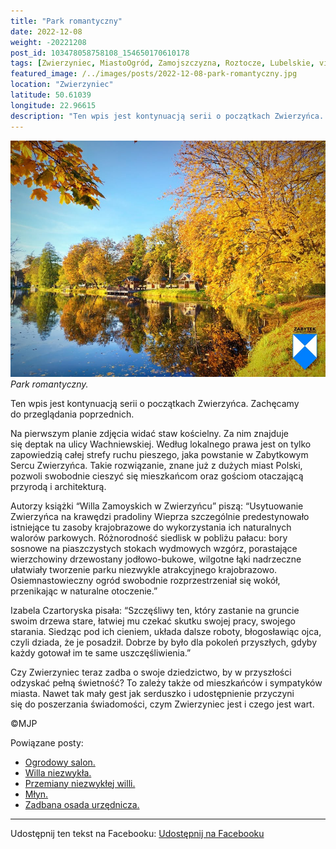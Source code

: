 ```yaml
---
title: "Park romantyczny"
date: 2022-12-08
weight: -20221208
post_id: 103478058758108_154650170610178
tags: [Zwierzyniec, MiastoOgród, Zamojszczyzna, Roztocze, Lubelskie, villarestituta, turystyka, dziedzictwo, zabytki, krajobrazy]
featured_image: /../images/posts/2022-12-08-park-romantyczny.jpg
location: "Zwierzyniec"
latitude: 50.61039
longitude: 22.96615
description: "Ten wpis jest kontynuacją serii o początkach Zwierzyńca. Zachęcamy do przeglądania poprzednich...."
---
```


![Park romantyczny.](/images/posts/2022-12-08-park-romantyczny.jpg)
*Park romantyczny.*

Ten wpis jest kontynuacją serii o początkach Zwierzyńca. Zachęcamy do przeglądania poprzednich.

Na pierwszym planie zdjęcia widać staw kościelny. Za nim znajduje się deptak na ulicy Wachniewskiej. Według lokalnego prawa jest on tylko zapowiedzią całej strefy ruchu pieszego, jaka powstanie w Zabytkowym Sercu Zwierzyńca. Takie rozwiązanie, znane już z dużych miast Polski, pozwoli swobodnie cieszyć się mieszkańcom oraz gościom otaczającą przyrodą i architekturą.

Autorzy książki “Willa Zamoyskich w Zwierzyńcu” piszą:
“Usytuowanie Zwierzyńca na krawędzi pradoliny Wieprza szczególnie predestynowało istniejące tu zasoby krajobrazowe do wykorzystania ich naturalnych walorów parkowych. Różnorodność siedlisk w pobliżu pałacu: bory sosnowe na piaszczystych stokach wydmowych wzgórz, porastające wierzchowiny drzewostany jodłowo-bukowe, wilgotne łąki nadrzeczne ułatwiały tworzenie parku niezwykle atrakcyjnego krajobrazowo. Osiemnastowieczny ogród swobodnie rozprzestrzeniał się wokół, przenikając w naturalne otoczenie.”

Izabela Czartoryska pisała:
“Szczęśliwy ten, który zastanie na gruncie swoim drzewa stare, łatwiej mu czekać skutku swojej pracy, swojego starania. Siedząc pod ich cieniem, układa dalsze roboty, błogosławiąc ojca, czyli dziada, że je posadził. Dobrze by było dla pokoleń przyszłych, gdyby każdy gotował im te same uszczęśliwienia.”

Czy Zwierzyniec teraz zadba o swoje dziedzictwo, by w przyszłości odzyskać pełną świetność?
To zależy także od mieszkańców i sympatyków miasta.
Nawet tak mały gest jak serduszko i udostępnienie przyczyni się do poszerzania świadomości, czym Zwierzyniec jest i czego jest wart.



©MJP

Powiązane posty:
- [Ogrodowy salon.](/posts/Ogrodowy-salon)
- [Willa niezwykła.](/posts/Willa-niezwykla)
- [Przemiany niezwykłej willi.](/posts/Przemiany-niezwyklej-willi)
- [Młyn.](/posts/Mlyn)
- [Zadbana osada urzędnicza.](/posts/Zadbana-osada-urzednicza)


---

Udostępnij ten tekst na Facebooku:
[Udostępnij na Facebooku](https://www.facebook.com/sharer/sharer.php?u=https://stowarzyszeniewachniewskiej.pl/posts/Park-romantyczny)

<script type="application/ld+json">
{
  "@context": "https://schema.org",
  "@type": "BlogPosting",
  "headline": "Park romantyczny.",
  "datePublished": "2022-12-08",
  "dateModified": "2022-12-08",
  "author": {
    "@type": "Person",
    "name": "Michał Jan Patyk"
  },
  "publisher": {
    "@type": "Organization",
    "name": "Stowarzyszenie im. Aleksandry Wachniewskiej",
    "logo": {
      "@type": "ImageObject",
      "url": "https://stowarzyszeniewachniewskiej.pl/images/logo/logo.svg"
    }
  },
  "mainEntityOfPage": {
    "@type": "WebPage",
    "@id": "https://stowarzyszeniewachniewskiej.pl/posts/Park-romantyczny"
  },
  "image": {
    "@type": "ImageObject",
    "url": "https://stowarzyszeniewachniewskiej.pl/images/posts/2022-12-08-park-romantyczny.jpg"
  },
  "articleSection": "Dziedzictwo Kulturowe i Zabytki",
  "keywords": "Zwierzyniec, MiastoOgród, Zamojszczyzna, Roztocze, Lubelskie, villarestituta, turystyka, dziedzictwo, zabytki, krajobrazy",
  "wordCount": 212,
  "articleBody": "Ten wpis jest kontynuacją serii o początkach Zwierzyńca. Zachęcamy do przeglądania poprzednich.\n\nNa pierwszym planie zdjęcia widać staw kościelny. Za nim znajduje się deptak na ulicy Wachniewskiej. Według lokalnego prawa jest on tylko zapowiedzią całej strefy ruchu pieszego, jaka powstanie w Zabytkowym Sercu Zwierzyńca. Takie rozwiązanie, znane już z dużych miast Polski, pozwoli swobodnie cieszyć się mieszkańcom oraz gościom otaczającą przyrodą i architekturą.\n\nAutorzy książki “Willa Zamoyskich w Zwierzyńcu” piszą:\n“Usytuowanie Zwierzyńca na krawędzi pradoliny Wieprza szczególnie predestynowało istniejące tu zasoby krajobrazowe do wykorzystania ich naturalnych walorów parkowych. Różnorodność siedlisk w pobliżu pałacu: bory sosnowe na piaszczystych stokach wydmowych wzgórz, porastające wierzchowiny drzewostany jodłowo-bukowe, wilgotne łąki nadrzeczne ułatwiały tworzenie parku niezwykle atrakcyjnego krajobrazowo. Osiemnastowieczny ogród swobodnie rozprzestrzeniał się wokół, przenikając w naturalne otoczenie.”\n\nIzabela Czartoryska pisała:\n“Szczęśliwy ten, który zastanie na gruncie swoim drzewa stare, łatwiej mu czekać skutku swojej pracy, swojego starania. Siedząc pod ich cieniem, układa dalsze roboty, błogosławiąc ojca, czyli dziada, że je posadził. Dobrze by było dla pokoleń przyszłych, gdyby każdy gotował im te same uszczęśliwienia.”\n\nCzy Zwierzyniec teraz zadba o swoje dziedzictwo, by w przyszłości odzyskać pełną świetność?\nTo zależy także od mieszkańców i sympatyków miasta. \nNawet tak mały gest jak serduszko i udostępnienie przyczyni się do poszerzania świadomości, czym Zwierzyniec jest i czego jest wart.\n \n         \n\n©MJP",
  "description": "Odkryj piękno Zwierzyńca i jego zabytki.",
  "copyrightHolder": {
    "@type": "Person",
    "name": "Michał Jan Patyk"
  }
}
</script>
<script type="application/ld+json">
{
  "@context": "https://schema.org",
  "@type": "BreadcrumbList",
  "itemListElement": [
    {
      "@type": "ListItem",
      "position": 1,
      "name": "Home",
      "item": "https://stowarzyszeniewachniewskiej.pl"
    },
    {
      "@type": "ListItem",
      "position": 2,
      "name": "posts",
      "item": "https://stowarzyszeniewachniewskiej.pl/posts"
    },
    {
      "@type": "ListItem",
      "position": 3,
      "name": "Park romantyczny.",
      "item": "https://stowarzyszeniewachniewskiej.pl/posts/Park-romantyczny"
    }
  ]
}
</script>
